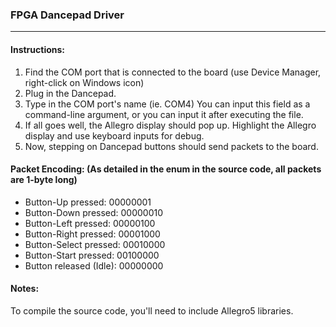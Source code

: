 ### FPGA Dancepad Driver
---
#### Instructions: 
1. Find the COM port that is connected to the board (use Device Manager, right-click on Windows icon)
2. Plug in the Dancepad.
3. Type in the COM port's name (ie. COM4) You can input this field as a command-line argument, or you can input it after executing the file.
4. If all goes well, the Allegro display should pop up. Highlight the Allegro display and use keyboard inputs for debug.
5. Now, stepping on Dancepad buttons should send packets to the board.

#### Packet Encoding: (As detailed in the enum in the source code, all packets are 1-byte long)
- Button-Up pressed:     00000001
- Button-Down pressed:   00000010
- Button-Left pressed:   00000100
- Button-Right pressed:  00001000
- Button-Select pressed: 00010000
- Button-Start pressed:  00100000
- Button released (Idle): 00000000

#### Notes:
To compile the source code, you'll need to include Allegro5 libraries.
